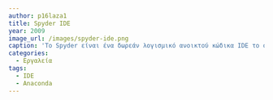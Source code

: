 ```yaml
---
author: p16laza1
title: Spyder IDE
year: 2009
image_url: /images/spyder-ide.png
caption: 'Το Spyder είναι ένα δωρεάν λογισμικό ανοικτού κώδικα IDE το οποίο κυκλοφορεί από το 2009 και έχει άδεια από το MIT. Το Spyder περιέχει ένα μεγάλο πλήθος πακέτων για προγραμματισμό σε Python. Το Spyder κυκλοφορεί σε πολλές πλατφόρμες μέσω του AnacondaοΤο Spyder είναι ένα δωρεάν λογισμικό ανοικτού κώδικα IDE το οποίο κυκλοφορεί από το 2009 και έχει άδεια από το MIT. Το Spyder περιέχει ένα μεγάλο πλήθος πακέτων για προγραμματισμό σε Python. Το Spyder κυκλοφορεί σε πολλές πλατφόρμες μέσω του Anaconda.'
categories:
  - Εργαλεία
tags:
  - IDE
  - Anaconda
---
```


